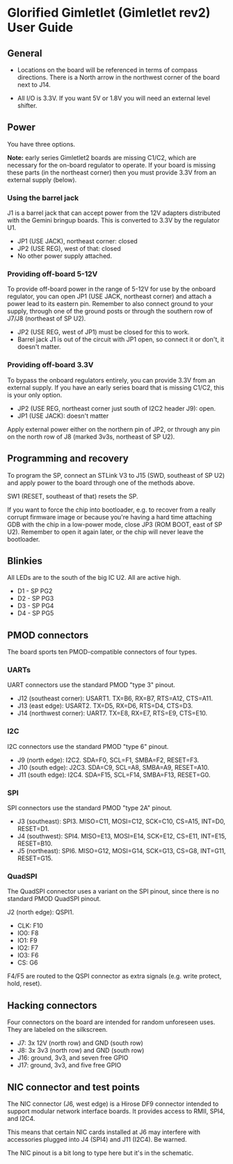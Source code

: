 # Glorified Gimletlet (Gimletlet rev2) User Guide

## General

- Locations on the board will be referenced in terms of compass directions.
  There is a North arrow in the northwest corner of the board next to J14.

- All I/O is 3.3V. If you want 5V or 1.8V you will need an external level
  shifter.

## Power

You have three options.

**Note:** early series Gimletlet2 boards are missing C1/C2, which are necessary
for the on-board regulator to operate. If your board is missing these parts (in
the northeast corner) then you must provide 3.3V from an external supply
(below).

### Using the barrel jack

J1 is a barrel jack that can accept power from the 12V adapters distributed with
the Gemini bringup boards. This is converted to 3.3V by the regulator U1.

- JP1 (USE JACK), northeast corner: closed
- JP2 (USE REG), west of that: closed
- No other power supply attached.

### Providing off-board 5-12V

To provide off-board power in the range of 5-12V for use by the onboard
regulator, you can open JP1 (USE JACK, northeast corner) and attach a power lead
to its eastern pin. Remember to also connect ground to your supply, through one
of the ground posts or through the southern row of J7/J8 (northeast of SP U2).

- JP2 (USE REG, west of JP1) must be closed for this to work.
- Barrel jack J1 is out of the circuit with JP1 open, so connect it or don't, it
  doesn't matter.

### Providing off-board 3.3V

To bypass the onboard regulators entirely, you can provide 3.3V from an external
supply. If you have an early series board that is missing C1/C2, this is your
only option.

- JP2 (USE REG, northeast corner just south of I2C2 header J9): open.
- JP1 (USE JACK): doesn't matter

Apply external power either on the northern pin of JP2, or through any pin on
the north row of J8 (marked 3v3s, northeast of SP U2).

## Programming and recovery

To program the SP, connect an STLink V3 to J15 (SWD, southeast of SP U2) and
apply power to the board through one of the methods above.

SW1 (RESET, southeast of that) resets the SP.

If you want to force the chip into bootloader, e.g. to recover from a really
corrupt firmware image or because you're having a hard time attaching GDB with
the chip in a low-power mode, close JP3 (ROM BOOT, east of SP U2). Remember to
open it again later, or the chip will never leave the bootloader.

## Blinkies

All LEDs are to the south of the big IC U2. All are active high.

- D1 - SP PG2
- D2 - SP PG3
- D3 - SP PG4
- D4 - SP PG5

## PMOD connectors

The board sports ten PMOD-compatible connectors of four types.

### UARTs

UART connectors use the standard PMOD "type 3" pinout.

- J12 (southeast corner): USART1. TX=B6, RX=B7, RTS=A12, CTS=A11.
- J13 (east edge): USART2. TX=D5, RX=D6, RTS=D4, CTS=D3.
- J14 (northwest corner): UART7. TX=E8, RX=E7, RTS=E9, CTS=E10.

### I2C

I2C connectors use the standard PMOD "type 6" pinout.

- J9 (north edge): I2C2. SDA=F0, SCL=F1, SMBA=F2, RESET=F3.
- J10 (south edge): J2C3. SDA=C9, SCL=A8, SMBA=A9, RESET=A10.
- J11 (south edge): I2C4. SDA=F15, SCL=F14, SMBA=F13, RESET=G0. 

### SPI

SPI connectors use the standard PMOD "type 2A" pinout.

- J3 (southeast): SPI3. MISO=C11, MOSI=C12, SCK=C10, CS=A15, INT=D0, RESET=D1.
- J4 (southwest): SPI4. MISO=E13, MOSI=E14, SCK=E12, CS=E11, INT=E15, RESET=B10.
- J5 (northeast): SPI6. MISO=G12, MOSI=G14, SCK=G13, CS=G8, INT=G11, RESET=G15.

### QuadSPI

The QuadSPI connector uses a variant on the SPI pinout, since there is no
standard PMOD QuadSPI pinout.

J2 (north edge): QSPI1.
- CLK: F10
- IO0: F8
- IO1: F9
- IO2: F7
- IO3: F6
- CS: G6

F4/F5 are routed to the QSPI connector as extra signals (e.g. write protect,
hold, reset).

## Hacking connectors

Four connectors on the board are intended for random unforeseen uses. They are
labeled on the silkscreen.

- J7: 3x 12V (north row) and GND (south row)
- J8: 3x 3v3 (north row) and GND (south row)
- J16: ground, 3v3, and seven free GPIO
- J17: ground, 3v3, and five free GPIO

## NIC connector and test points

The NIC connector (J6, west edge) is a Hirose DF9 connector intended to support
modular network interface boards. It provides access to RMII, SPI4, and I2C4.

This means that certain NIC cards installed at J6 may interfere with accessories
plugged into J4 (SPI4) and J11 (I2C4). Be warned.

The NIC pinout is a bit long to type here but it's in the schematic.
